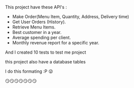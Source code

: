 This project have these API's :

* Make Order(Menu Item, Quantity, Address, Delivery time)
* Get User Orders (History).
* Retrieve Menu Items.
* Best customer in a year.
* Average spending per client.
* Monthly revenue report for a specific year.

And I created 10 tests to test me project

this project also have a database tables

I do this formating :P :stuck_out_tongue_winking_eye:

:smirk::smirk::smirk::smirk::smirk::smirk::smirk:

